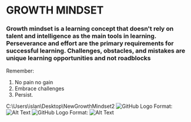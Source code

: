 # **GROWTH MINDSET**
### Growth mindset is a learning concept that doesn't rely on talent and intelligence as the main tools in learning. Perseverance and effort are the primary requirements for successful learning. Challenges, obstacles, and mistakes are unique learning opportunities and not roadblocks 

Remember:
1. No pain no gain
2. Embrace challenges
3. Persist.

C:\Users\islan\Desktop\NewGrowthMindset2
![GitHub Logo](/images/logo.png)
Format: ![Alt Text](url)
![GitHub Logo](C:\Users\islan\Desktop\NewGrowthMindset2.png)
Format: ![Alt Text](url)
